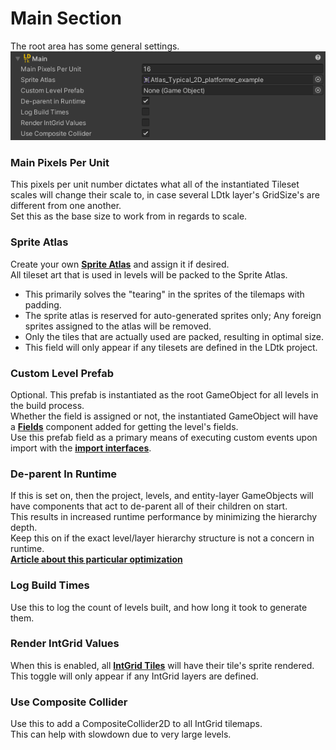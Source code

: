 # Main Section

The root area has some general settings.  
![Root Section](../../images/img_Unity_Root.png)

### Main Pixels Per Unit
This pixels per unit number dictates what all of the instantiated Tileset scales will change their scale to, in case several LDtk layer's GridSize's are different from one another.  
Set this as the base size to work from in regards to scale.

### Sprite Atlas
Create your own [**Sprite Atlas**](https://docs.unity3d.com/Manual/class-SpriteAtlas.html) and assign it if desired.  
All tileset art that is used in levels will be packed to the Sprite Atlas.

- This primarily solves the "tearing" in the sprites of the tilemaps with padding.
- The sprite atlas is reserved for auto-generated sprites only; Any foreign sprites assigned to the atlas will be removed.
- Only the tiles that are actually used are packed, resulting in optimal size.
- This field will only appear if any tilesets are defined in the LDtk project. 

### Custom Level Prefab
Optional. This prefab is instantiated as the root GameObject for all levels in the build process.  
Whether the field is assigned or not, the instantiated GameObject will have a [**Fields**](../Topics/topic_Fields.md) component added for getting the level's fields.  
Use this prefab field as a primary means of executing custom events upon import with the [**import interfaces**](../Topics/topic_ImportEventInterfaces.md).

### De-parent In Runtime
If this is set on, then the project, levels, and entity-layer GameObjects will have components that act to de-parent all of their children on start.  
This results in increased runtime performance by minimizing the hierarchy depth.  
Keep this on if the exact level/layer hierarchy structure is not a concern in runtime.  
[**Article about this particular optimization**](https://blogs.unity3d.com/2017/06/29/best-practices-from-the-spotlight-team-optimizing-the-hierarchy/)  

### Log Build Times
Use this to log the count of levels built, and how long it took to generate them.

### Render IntGrid Values
When this is enabled, all [**IntGrid Tiles**](../Topics/topic_IntGridTile.md) will have their tile's sprite rendered.
This toggle will only appear if any IntGrid layers are defined.

### Use Composite Collider
Use this to add a CompositeCollider2D to all IntGrid tilemaps.   
This can help with slowdown due to very large levels.  





